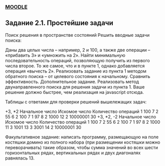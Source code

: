 ### [MOODLE](https://edu.mmcs.sfedu.ru/mod/assign/view.php?id=3634)

## Задание 2.1. Простейшие задачи

Поиск решения в пространстве состояний
Решить вводные задачи поиска:

Даны два целых числа – например, 2 и 100, а также две операции – «прибавить 3» и «умножить на 2». Найти минимальную последовательность операций, позволяющую получить из первого числа второе.
То же самое, что и в пункте 1, однако добавляется операция «вычесть 2».
Реализовать задание из пункта 1 методом обратного поиска – от целевого состояния к начальному. Сравнить эффективность.
Дополнительное задание. Реализовать метод двунаправленного поиска для решения задачи из пункта 1.
Ваше решение должно быстрее, чем реализация на javascript отсюда.

Таблицы с ответами для проверки решений вышележащих задач:

+3, *2
Начальное число	Искомое число	Количество операций
1	100	7
2	55	6
2	100	7
1	97	8
2	1000	12
2	10000001	30
+3, *2,  -2
Начальное число	Искомое число	Количество операций
1	100	7
2	55	6
2	100	7
1	97	8
2	1000	11
3	1001	13
3	3001	14
2	10000001	30
 

Факультативное задание: написать программу, размещающую на поле костяшки домино из полного набора (при размещении костяшки можно переворачивать) такие образом, чтобы сумма значений во всех шести горизонтальных рядах, вертикальных рядах и двух диагоналях равнялась 13.